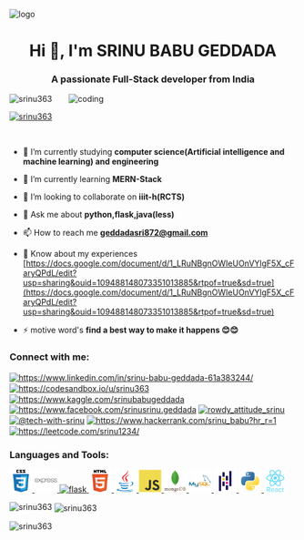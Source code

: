 ![logo](https://github.com/Srinu363/Srinu363/blob/main/github%20banner.png)
<h1 align="center">Hi 👋, I'm SRINU BABU GEDDADA</h1>
<h3 align="center">A passionate Full-Stack developer from India</h3>
<img align="right" alt="coding" width="400" src="https://camo.githubusercontent.com/cae12fddd9d6982901d82580bdf321d81fb299141098ca1c2d4891870827bf17/68747470733a2f2f6d69726f2e6d656469756d2e636f6d2f6d61782f313336302f302a37513379765349765f7430696f4a2d5a2e676966"> 

<p align="left"> <img src="https://komarev.com/ghpvc/?username=srinu363&label=Profile%20views&color=0e75b6&style=flat" alt="srinu363" /> </p>

<p align="left"> <a href="https://github.com/ryo-ma/github-profile-trophy"><img src="https://github-profile-trophy.vercel.app/?username=srinu363" alt="srinu363" /></a> </p>

<p align="left"> <a href="https://twitter.com/" target="blank"><img src="https://img.shields.io/twitter/follow/?logo=twitter&style=for-the-badge" alt="" /></a> </p>

- 🔭 I’m currently studying **computer science(Artificial intelligence and machine learning) and engineering**

- 🌱 I’m currently learning **MERN-Stack**

- 👯 I’m looking to collaborate on **iiit-h(RCTS)**

- 💬 Ask me about **python,flask,java(less)**

- 📫 How to reach me **geddadasri872@gmail.com**

- 📄 Know about my experiences [https://docs.google.com/document/d/1_LRuNBgnOWIeUOnVYlgF5X_cFaryQPdL/edit?usp=sharing&ouid=109488148073351013885&rtpof=true&sd=true](https://docs.google.com/document/d/1_LRuNBgnOWIeUOnVYlgF5X_cFaryQPdL/edit?usp=sharing&ouid=109488148073351013885&rtpof=true&sd=true)

- ⚡ motive word's **find a best way to make it happens 😊😊**

<h3 align="left">Connect with me:</h3>
<p align="left">
<a href="https://linkedin.com/in/https://www.linkedin.com/in/srinu-babu-geddada-61a383244/" target="blank"><img align="center" src="https://raw.githubusercontent.com/rahuldkjain/github-profile-readme-generator/master/src/images/icons/Social/linked-in-alt.svg" alt="https://www.linkedin.com/in/srinu-babu-geddada-61a383244/" height="30" width="40" /></a>
<a href="https://codesandbox.com/https://codesandbox.io/u/srinu363" target="blank"><img align="center" src="https://raw.githubusercontent.com/rahuldkjain/github-profile-readme-generator/master/src/images/icons/Social/codesandbox.svg" alt="https://codesandbox.io/u/srinu363" height="30" width="40" /></a>
<a href="https://kaggle.com/https://www.kaggle.com/srinubabugeddada" target="blank"><img align="center" src="https://raw.githubusercontent.com/rahuldkjain/github-profile-readme-generator/master/src/images/icons/Social/kaggle.svg" alt="https://www.kaggle.com/srinubabugeddada" height="30" width="40" /></a>
<a href="https://fb.com/https://www.facebook.com/srinusrinu.geddada" target="blank"><img align="center" src="https://raw.githubusercontent.com/rahuldkjain/github-profile-readme-generator/master/src/images/icons/Social/facebook.svg" alt="https://www.facebook.com/srinusrinu.geddada" height="30" width="40" /></a>
<a href="https://instagram.com/rowdy_attitude_srinu" target="blank"><img align="center" src="https://raw.githubusercontent.com/rahuldkjain/github-profile-readme-generator/master/src/images/icons/Social/instagram.svg" alt="rowdy_attitude_srinu" height="30" width="40" /></a>
<a href="https://www.youtube.com/c/@tech-with-srinu" target="blank"><img align="center" src="https://raw.githubusercontent.com/rahuldkjain/github-profile-readme-generator/master/src/images/icons/Social/youtube.svg" alt="@tech-with-srinu" height="30" width="40" /></a>
<a href="https://www.hackerrank.com/https://www.hackerrank.com/srinu_babu?hr_r=1" target="blank"><img align="center" src="https://raw.githubusercontent.com/rahuldkjain/github-profile-readme-generator/master/src/images/icons/Social/hackerrank.svg" alt="https://www.hackerrank.com/srinu_babu?hr_r=1" height="30" width="40" /></a>
<a href="https://www.leetcode.com/https://leetcode.com/srinu1234/" target="blank"><img align="center" src="https://raw.githubusercontent.com/rahuldkjain/github-profile-readme-generator/master/src/images/icons/Social/leet-code.svg" alt="https://leetcode.com/srinu1234/" height="30" width="40" /></a>
</p>

<h3 align="left">Languages and Tools:</h3>
<p align="left"> <a href="https://www.w3schools.com/css/" target="_blank" rel="noreferrer"> <img src="https://raw.githubusercontent.com/devicons/devicon/master/icons/css3/css3-original-wordmark.svg" alt="css3" width="40" height="40"/> </a> <a href="https://expressjs.com" target="_blank" rel="noreferrer"> <img src="https://raw.githubusercontent.com/devicons/devicon/master/icons/express/express-original-wordmark.svg" alt="express" width="40" height="40"/> </a> <a href="https://flask.palletsprojects.com/" target="_blank" rel="noreferrer"> <img src="https://www.vectorlogo.zone/logos/pocoo_flask/pocoo_flask-icon.svg" alt="flask" width="40" height="40"/> </a> <a href="https://www.w3.org/html/" target="_blank" rel="noreferrer"> <img src="https://raw.githubusercontent.com/devicons/devicon/master/icons/html5/html5-original-wordmark.svg" alt="html5" width="40" height="40"/> </a> <a href="https://www.java.com" target="_blank" rel="noreferrer"> <img src="https://raw.githubusercontent.com/devicons/devicon/master/icons/java/java-original.svg" alt="java" width="40" height="40"/> </a> <a href="https://developer.mozilla.org/en-US/docs/Web/JavaScript" target="_blank" rel="noreferrer"> <img src="https://raw.githubusercontent.com/devicons/devicon/master/icons/javascript/javascript-original.svg" alt="javascript" width="40" height="40"/> </a> <a href="https://www.mongodb.com/" target="_blank" rel="noreferrer"> <img src="https://raw.githubusercontent.com/devicons/devicon/master/icons/mongodb/mongodb-original-wordmark.svg" alt="mongodb" width="40" height="40"/> </a> <a href="https://www.mysql.com/" target="_blank" rel="noreferrer"> <img src="https://raw.githubusercontent.com/devicons/devicon/master/icons/mysql/mysql-original-wordmark.svg" alt="mysql" width="40" height="40"/> </a> <a href="https://pandas.pydata.org/" target="_blank" rel="noreferrer"> <img src="https://raw.githubusercontent.com/devicons/devicon/2ae2a900d2f041da66e950e4d48052658d850630/icons/pandas/pandas-original.svg" alt="pandas" width="40" height="40"/> </a> <a href="https://www.python.org" target="_blank" rel="noreferrer"> <img src="https://raw.githubusercontent.com/devicons/devicon/master/icons/python/python-original.svg" alt="python" width="40" height="40"/> </a> <a href="https://reactjs.org/" target="_blank" rel="noreferrer"> <img src="https://raw.githubusercontent.com/devicons/devicon/master/icons/react/react-original-wordmark.svg" alt="react" width="40" height="40"/> </a> </p>

<p><img align="left" src="https://github-readme-stats.vercel.app/api/top-langs?username=srinu363&show_icons=true&locale=en&layout=compact" alt="srinu363" /></p>

<p>&nbsp;<img align="center" src="https://github-readme-stats.vercel.app/api?username=srinu363&show_icons=true&locale=en" alt="srinu363" /></p>

<p><img align="center" src="https://github-readme-streak-stats.herokuapp.com/?user=srinu363&" alt="srinu363" /></p>
